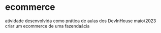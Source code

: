 # ecommerce
atividade desenvolvida como prática de aulas dos DevInHouse maio/2023
criar um ecommerce de uma fazendaácia
